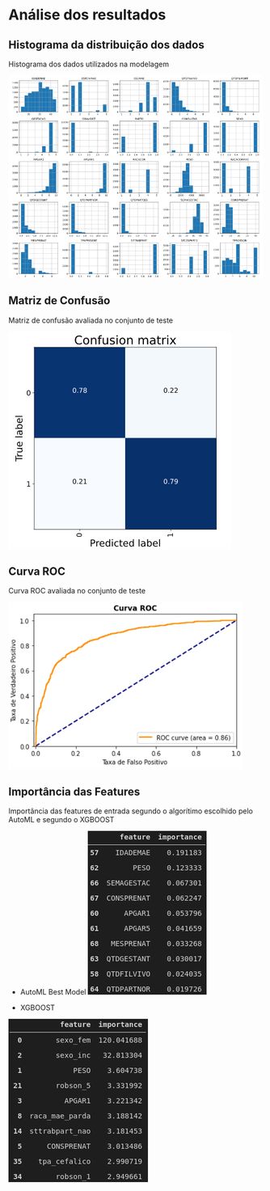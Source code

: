 # Análise dos resultados

## Histograma da distribuição dos dados
Histograma dos dados utilizados na modelagem

![data_histograms](../../assets/figures/sindrome_down/data_histograms.png)

## Matriz de Confusão
Matriz de confusão avaliada no conjunto de teste

![matriz_confusao](../../assets/figures/sindrome_down/matriz_confusao.png)

## Curva ROC
Curva ROC avaliada no conjunto de teste

![roc_curev](../../assets/figures/sindrome_down/roc_curev.png)

## Importância das Features
Importância das features de entrada segundo o algorítimo escolhido pelo AutoML e segundo o XGBOOST

* AutoML Best Model
![feature_importance_automl](../../assets/figures/sindrome_down/feature_importance_automl.png)

* XGBOOST

![feature_importance_automl](../../assets/figures/sindrome_down/feature_importance_xgboost.png)